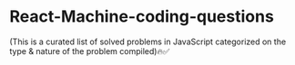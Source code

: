 # React-Machine-coding-questions

(This is a curated list of solved problems in JavaScript categorized on the type & nature of the problem compiled)🔥✅
